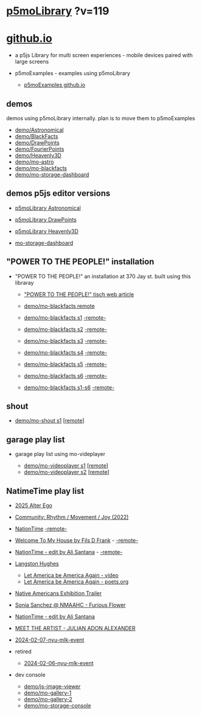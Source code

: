 # [p5moLibrary](https://github.com/molab-itp/p5moLibrary) ?v=119

# [github.io](https://molab-itp.github.io/p5moLibrary/src?v=119)

- a p5js Library for multi screen experiences - mobile devices paired with large screens

- p5moExamples - examples using p5moLibrary

  - [ p5moExamples github.io ](https://molab-itp.github.io/p5moExamples)

## demos

demos using p5moLibrary internally. plan is to move them to p5moExamples

- [demo/Astronomical](demo/Astronomical?v=119)
- [demo/BlackFacts](demo/BlackFacts?v=119)
- [demo/DrawPoints](demo/DrawPoints?v=119)
- [demo/FourierPoints](demo/FourierPoints?v=119)
- [demo/Heavenly3D](demo/Heavenly3D?v=119)
- [demo/mo-astro](demo/mo-astro?v=119)
- [demo/mo-blackfacts](demo/mo-blackfacts?v=119)
- [demo/mo-storage-dashboard](demo/mo-storage-dashboard?v=119)

## demos p5js editor versions

- [p5moLibrary Astronomical](https://editor.p5js.org/jht9629-nyu/sketches/iIIAb8KIDr)

- [p5moLibrary DrawPoints](https://editor.p5js.org/jht9629-nyu/sketches/TQyVoswjQ)

- [p5moLibrary Heavenly3D](https://editor.p5js.org/jht9629-nyu/sketches/6VM5IMP4m)

- [mo-storage-dashboard](https://editor.p5js.org/jht9629-nyu/sketches/Osz28nOS9)

## "POWER TO THE PEOPLE!" installation

- "POWER TO THE PEOPLE!" an installation at 370 Jay st. built using this libraray

  - ["POWER TO THE PEOPLE!" tisch web article](https://tisch.nyu.edu/itp/news/spring-2024/community-facing-interactive-installations-on-the-ground-floor-o)

  - [demo/mo-blackfacts remote](demo/mo-blackfacts?v=119)
  - [demo/mo-blackfacts s1](demo/mo-blackfacts?v=119&group=s1&qrcode=mo-blackfacts-qrcode-1.png) [-remote-](demo/mo-blackfacts?v=119&group=s1)
  - [demo/mo-blackfacts s2](demo/mo-blackfacts?v=119&group=s2&qrcode=mo-blackfacts-qrcode-2.png) [-remote-](demo/mo-blackfacts?v=119&group=s2)
  - [demo/mo-blackfacts s3](demo/mo-blackfacts?v=119&group=s3&qrcode=mo-blackfacts-qrcode-3.png) [-remote-](demo/mo-blackfacts?v=119&group=s3)
  - [demo/mo-blackfacts s4](demo/mo-blackfacts?v=119&group=s4&qrcode=mo-blackfacts-qrcode-4.png) [-remote-](demo/mo-blackfacts?v=119&group=s4)
  - [demo/mo-blackfacts s5](demo/mo-blackfacts?v=119&group=s5&qrcode=mo-blackfacts-qrcode-5.png) [-remote-](demo/mo-blackfacts?v=119&group=s5)
  - [demo/mo-blackfacts s6](demo/mo-blackfacts?v=119&group=s6&qrcode=mo-blackfacts-qrcode-6.png) [-remote-](demo/mo-blackfacts?v=119&group=s6)
  - [demo/mo-blackfacts s1-s6](demo/mo-blackfacts?v=119&group=s1,s2,s3,s4,s5,s6&qrcode=mo-blackfacts-qrcode-1-6.png) [-remote-](demo/mo-blackfacts?v=119&group=s1,s2,s3,s4,s5,s6)

## shout

- [demo/mo-shout s1](demo/mo-shout?v=119&group=s1&qrcode=mo-shout-qrcode-1.png) [[remote](qrcode/mo-shout.html?v=119&group=s1)]
<!-- https://molab-itp.github.io/p5moLibrary/src/qrcode/mo-shout.html?group=s1 -->

## garage play list

- garage play list using mo-videplayer

  - [demo/mo-videoplayer s1](demo/mo-videoplayer?v=119&group=s1&qrcode=mo-videoplayer-qrcode-1.png)
    [[remote](qrcode/mo-videoplayer.html?v=119&group=s1)]
  - [demo/mo-videoplayer s2](demo/mo-videoplayer?v=119&group=s2&qrcode=mo-videoplayer-qrcode-2.png)
    [[remote](qrcode/mo-videoplayer.html?v=119&group=s2)]

## NatimeTime play list

- [2025 Alter Ego](demo/mo-videoplayer/index.html?playlist=zJxFKxA5lT0&qrcode=2024-alter-ego.png)

- [Community: Rhythm / Movement / Joy (2022)](demo/mo-videoplayer/index.html?playlist=8HfVf69nUX0)

- [NationTime](demo/mo-videoplayer/index.html?qrcode=NationTime.png) [-remote-](demo/mo-videoplayer/index.html)

- [Welcome To My House by Fils D Frank](demo/mo-videoplayer/?playlist=kinLtCLHYvo&title=Welcome%20To%20My%20House%20by%20Fils%20D%20Frank&qrcode=NationTime.png) - [-remote-](demo/mo-videoplayer/?playlist=kinLtCLHYvo&title=Welcome%20To%20My%20House%20by%20Fils%20D%20Frank)

- [NationTime - edit by Ali Santana](demo/mo-videoplayer/?playlist=-UtKxghWlvY&title=NationTime%20-%20ELUCID%20-%20BETAMAX&qrcode=NationTime.png) - [-remote-](demo/mo-videoplayer/?playlist=-UtKxghWlvY&title=NationTime%20-%20ELUCID%20-%20BETAMAX)

- [Langston Hughes ](demo/BlackFacts?playlist=XzI3huqpCi4)

  - [Let America be America Again - video](demo/mo-blackfacts?playlist=CFNM8GB_Yp0&title=%E2%98%85)
  - [Let America be America Again - poets.org](https://poets.org/poem/let-america-be-america-again)

- [Native Americans Exhibition Trailer](demo/BlackFacts?playlist=hpjNGTYvpxw)

- [Sonia Sanchez @ NMAAHC - Furious Flower](demo/mo-blackfacts?playlist=FNLp8e-cfgk&title=Sonia%20Sanchez)

- [NationTime - edit by Ali Santana](demo/mo-videoplayer?playlist=-UtKxghWlvY&title=NationTime%20-%20ELUCID%20-%20BETAMAX&qrcode=NationTime.png)

- [MEET THE ARTIST - JULIAN ADON ALEXANDER](demo/mo-blackfacts?playlist=wk0La_2igws&title=MEET%20THE%20ARTIST%20-%20JULIAN%20ADON%20ALEXANDE%20-%20What%20it%20is&qrcode=JULIAN.png)

- [2024-02-07-nyu-mlk-event](demo/mo-blackfacts?playlist=lG758MniLYg&qrcode=annoucement-01.png&title=2024-02-07-nyu-mlk-event)

- retired

  - [2024-02-06-nyu-mlk-event](demo/mo-blackfacts?playlist=zbRz5xTaLYI&qrcode=annoucement-01.png&title=2024-02-06-nyu-mlk-event)
  <!-- - [Weapons of White Destruction - TJ](demo/mo-blackfacts?playlist=ob8YQPGJiHY&title=Weapons%20of%20White%20Destruction%20-%20TJ&&qrcode=TJ.png) -->

- dev console

  - [demo/js-image-viewer](demo/js-image-viewer?v=119)
  - [demo/mo-gallery-1](demo/mo-gallery-1?v=119)
  - [demo/mo-gallery-2](demo/mo-gallery-2?v=119)
  - [demo/mo-storage-console](demo/mo-storage-console?v=119)

<!--

- retired
  - [demo/mo-astro-host-0](demo/mo-astro-host-0?v=119)
  - [demo/mo-astro-host-1](demo/mo-astro-host-1?v=119)
  - [demo/mo-astro-remote-0](demo/mo-astro-remote-0?v=119)
  - [demo/mo-astro-remote-1](demo/mo-astro-remote-1?v=119)

  - [demo/mo-blackfacts-host](demo/mo-blackfacts-host?v=119)
  - [demo/mo-blackfacts-remote](demo/mo-blackfacts-remote?v=119)

# https://www.youtube.com/watch?v=hpjNGTYvpxw
# The Land Carries Our Ancestors: Contemporary Art by Native Americans Exhibition Trailer

 -->
